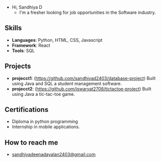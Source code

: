 -  Hi, Sandhiya D
    - I'm a fresher looking for job opportunities in the Software industry.
## Skills
- **Languages**: Python, HTML, CSS, Javascript
- **Framework**: React
- **Tools**:  SQL
  
## Projects
- **projecct1**: (https://github.com/sandhiyad2403/database-project) Built using Java and SQL a student management software.
- **projecct2**: (https://github.com/iswaryat2708/tictactoe-project) Built using Java a tic-tac-toe game.
  
## Certifications
- Diploma in python programming
- Internship in mobile applications.

## How to reach me
- sandhiyadeenadayalan2403@gmail.com

<!---
sandhiyad2403/sandhiyad2403 is a ✨ special ✨ repository because its `README.md` (this file) appears on your GitHub profile.
You can click the Preview link to take a look at your changes.
--->
